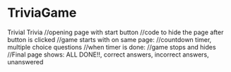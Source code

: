 # TriviaGame
Trivial Trivia
//opening page with start button
//code to hide the page after button is clicked
//game starts with on same page:
//countdown timer, multiple choice questions
//when timer is done:
//game stops and hides
//Final page shows: ALL DONE!!, correct answers, incorrect answers, unanswered
